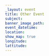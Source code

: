 ```yaml
---
_layout: event
title: Other Event
subject:
banner_image_path:
event_datetime:
location:
show_map: true
longitude:
lattitude:
---
```

